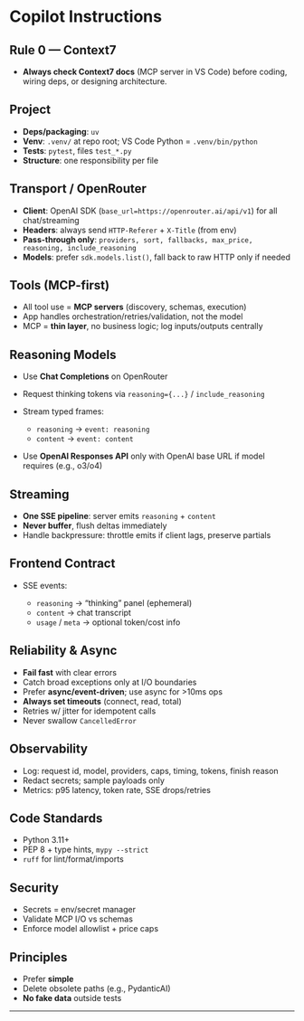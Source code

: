 
# Copilot Instructions

## Rule 0 — Context7

* **Always check Context7 docs** (MCP server in VS Code) before coding, wiring deps, or designing architecture.

## Project

* **Deps/packaging**: `uv`
* **Venv**: `.venv/` at repo root; VS Code Python = `.venv/bin/python`
* **Tests**: `pytest`, files `test_*.py`
* **Structure**: one responsibility per file

## Transport / OpenRouter

* **Client**: OpenAI SDK (`base_url=https://openrouter.ai/api/v1`) for all chat/streaming
* **Headers**: always send `HTTP-Referer` + `X-Title` (from env)
* **Pass-through only**: `providers, sort, fallbacks, max_price, reasoning, include_reasoning`
* **Models**: prefer `sdk.models.list()`, fall back to raw HTTP only if needed

## Tools (MCP-first)

* All tool use = **MCP servers** (discovery, schemas, execution)
* App handles orchestration/retries/validation, not the model
* MCP = **thin layer**, no business logic; log inputs/outputs centrally

## Reasoning Models

* Use **Chat Completions** on OpenRouter
* Request thinking tokens via `reasoning={...}` / `include_reasoning`
* Stream typed frames:

  * `reasoning` → `event: reasoning`
  * `content` → `event: content`
* Use **OpenAI Responses API** only with OpenAI base URL if model requires (e.g., o3/o4)

## Streaming

* **One SSE pipeline**: server emits `reasoning` + `content`
* **Never buffer**, flush deltas immediately
* Handle backpressure: throttle emits if client lags, preserve partials

## Frontend Contract

* SSE events:

  * `reasoning` → “thinking” panel (ephemeral)
  * `content` → chat transcript
  * `usage` / `meta` → optional token/cost info

## Reliability & Async

* **Fail fast** with clear errors
* Catch broad exceptions only at I/O boundaries
* Prefer **async/event-driven**; use async for >10ms ops
* **Always set timeouts** (connect, read, total)
* Retries w/ jitter for idempotent calls
* Never swallow `CancelledError`

## Observability

* Log: request id, model, providers, caps, timing, tokens, finish reason
* Redact secrets; sample payloads only
* Metrics: p95 latency, token rate, SSE drops/retries

## Code Standards

* Python 3.11+
* PEP 8 + type hints, `mypy --strict`
* `ruff` for lint/format/imports

## Security

* Secrets = env/secret manager
* Validate MCP I/O vs schemas
* Enforce model allowlist + price caps

## Principles

* Prefer **simple**
* Delete obsolete paths (e.g., PydanticAI)
* **No fake data** outside tests

---

